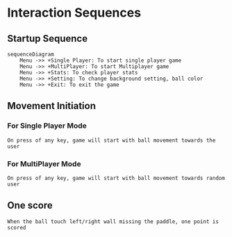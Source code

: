 # Interaction Sequences

## Startup Sequence
```mermaid
sequenceDiagram
    Menu ->> +Single Player: To start single player game
    Menu ->> +MultiPlayer: To start Multiplayer game
    Menu ->> +Stats: To check player stats
    Menu ->> +Setting: To change background setting, ball color
    Menu ->> +Exit: To exit the game
```
## Movement Initiation

### For Single Player Mode

    On press of any key, game will start with ball movement towards the user

### For MultiPlayer Mode

    On press of any key, game will start with ball movement towards random user

## One score

    When the ball touch left/right wall missing the paddle, one point is scored
